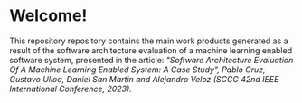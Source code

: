 # Welcome!

This repository repository contains the main work products generated as a result of the software architecture evaluation of a machine learning enabled software system, presented in the article: *"Software Architecture Evaluation Of A Machine Learning Enabled System: A Case Study", Pablo Cruz, Gustavo Ulloa, Daniel San Martin and Alejandro Veloz (SCCC 42nd IEEE International Conference, 2023).*